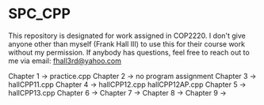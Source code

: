 # SPC_CPP

This repository is designated for work assigned in COP2220. 
I don't give anyone other than myself (Frank Hall III) to 
use this for their course work without my permission. If anybody 
has questions, feel free to reach out to me via email: 
fhall3rd@yahoo.com

Chapter 1 -> practice.cpp
Chapter 2 -> no program assignment
Chapter 3 -> hallCPP11.cpp
Chapter 4 -> hallCPP12.cpp
             hallCPP12AP.cpp
Chapter 5 -> hallCPP13.cpp
Chapter 6 -> 
Chapter 7 ->
Chapter 8 ->
Chapter 9 ->
